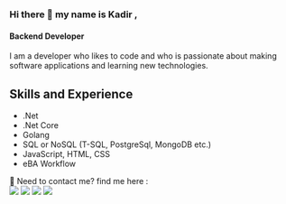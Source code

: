 ### Hi there 👋 my name is Kadir ,
#### Backend Developer
I am a developer who likes to code and who is passionate about making software applications and learning new technologies.



## Skills and Experience
* .Net
* .Net Core
* Golang
* SQL or NoSQL (T-SQL, PostgreSql, MongoDB etc.)
* JavaScript, HTML, CSS
* eBA Workflow 

<p>
  📣 Need to contact me? find me here :<br/>
  <a href="mailto:kadirrturan@gmail.com?subject=[GitHub]%20🔥%20Getting%20in%20contact&body=Hello%20Kadir%2C%0A%0AI%20come%20to%20you%20today%20after%20seeing%20your%20GitHub%20profile%20for%20..."><img src="https://img.shields.io/badge/e‑mail-D14836.svg?style=for-the-badge&logo=GMail&logoColor=white"/></a>
  <a href="https://instagram.com/kadirrturann/"><img src="https://img.shields.io/badge/instagram-E4405F.svg?style=for-the-badge&logo=instagram&logoColor=white"/></a>
  <a href="https://linkedin.com/in/kadirrturann"><img src="https://img.shields.io/badge/linkedin-0077B5.svg?style=for-the-badge&logo=linkedin&logoColor=white"/></a>
  <a href="https://twitter.com/TuranKadirr"><img src="https://img.shields.io/badge/twitter-1DA1F2.svg?style=for-the-badge&logo=twitter&logoColor=white"/></a>
</p>


